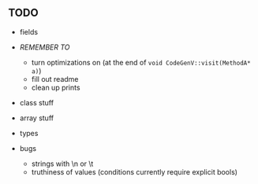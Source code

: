 

## TODO

- fields

- *REMEMBER TO*
    - turn optimizations on (at the end of `void CodeGenV::visit(MethodA* a)`)
    - fill out readme
    - clean up prints
- class stuff
- array stuff
- types
- bugs
    - strings with \n or \t
    - truthiness of values (conditions currently require explicit bools)

